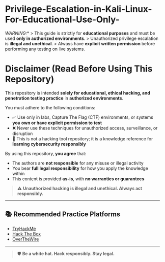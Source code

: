 # Privilege-Escalation-in-Kali-Linux-For-Educational-Use-Only-
*WARNING:**   > This guide is strictly for **educational purposes** and must be used **only in authorized environments**.   > Unauthorized privilege escalation is **illegal and unethical**.   > Always have **explicit written permission** before performing any testing on live systems.

# Disclaimer (Read Before Using This Repository)

This repository is intended **solely for educational, ethical hacking, and penetration testing practice** in **authorized environments**.

You must adhere to the following conditions:

- ✅ Use only in labs, Capture The Flag (CTF) environments, or systems **you own or have explicit permission to test**
- ❌ Never use these techniques for unauthorized access, surveillance, or disruption
- 🧠 This is not a hacking tool repository; it is a knowledge reference for **learning cybersecurity responsibly**

By using this repository, **you agree** that:

- The authors are **not responsible** for any misuse or illegal activity
- You bear **full legal responsibility** for how you apply the knowledge within
- This content is provided **as-is**, with **no warranties or guarantees**

> ⚠️ **Unauthorized hacking is illegal and unethical. Always act responsibly.**

---

## 📚 Recommended Practice Platforms

- [TryHackMe](https://tryhackme.com)
- [Hack The Box](https://www.hackthebox.com)
- [OverTheWire](https://overthewire.org)

---

> 🛡️ **Be a white hat. Hack responsibly. Stay legal.**
